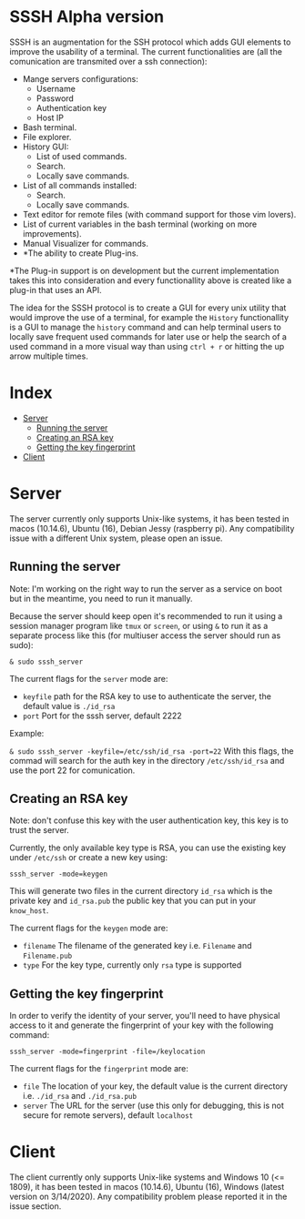 # SSSH Alpha version

SSSH is an augmentation for the SSH protocol which adds GUI elements to improve the usability of a terminal. The current functionalities are (all the comunication are transmited over a ssh connection):

* Mange servers configurations:
  * Username
  * Password
  * Authentication key
  * Host IP
* Bash terminal.
* File explorer.
* History GUI:
  * List of used commands.
  * Search.
  * Locally save commands.
* List of all commands installed:
  * Search.
  * Locally save commands.
* Text editor for remote files (with command support for those vim lovers).
* List of current variables in the bash terminal (working on more improvements).
* Manual Visualizer for commands.
* *The ability to create Plug-ins.

*The Plug-in support is on development but the current implementation takes this into consideration and every functionallity above is created like a plug-in that uses an API.

The idea for the SSSH protocol is to create a GUI for every unix utility that would improve the use of a terminal, for example the `History` functionallity is a GUI to manage the `history` command and can help terminal users to locally save frequent used commands for later use or help the search of a used command in a more visual way than using `ctrl + r` or hitting the up arrow multiple times.

# Index
* [Server](#server)
  * [Running the server](#running-the-server)
  * [Creating an RSA key](#creating-an-rsa-key)
  * [Getting the key fingerprint](#getting-the-key-fingerprint)
* [Client](#client)

# Server

The server currently only supports Unix-like systems, it has been tested in macos (10.14.6), Ubuntu (16), Debian Jessy (raspberry pi). Any compatibility issue with a different Unix system, please open an issue.
## Running the server

Note: I'm working on the right way to run the server as a service on boot but in the meantime, you need to run it manually.

Because the server should keep open it's recommended to run it using a session manager program like `tmux` or `screen`, or using `&` to run it as a separate process like this (for multiuser access the server should run as sudo):

`& sudo sssh_server`

The current flags for the `server` mode are:
  - `keyfile` path for the RSA key to use to authenticate the server, the default value is `./id_rsa`
  - `port` Port for the sssh server, default 2222
  
Example:

`& sudo sssh_server -keyfile=/etc/ssh/id_rsa -port=22` With this flags, the commad will search for the auth key in the directory `/etc/ssh/id_rsa` and use the port 22 for comunication.

## Creating an RSA key

Note: don't confuse this key with the user authentication key, this key is to trust the server.

Currently, the only available key type is RSA, you can use the existing key under `/etc/ssh` or create a new key using:

`sssh_server -mode=keygen` 

This will generate two files in the current directory `id_rsa` which is the private key and `id_rsa.pub` the public key that you can put in your `know_host`.

The current flags for the `keygen` mode are:

- `filename` The filename of the generated key i.e. `Filename` and `Filename.pub`
- `type` For the key type, currently only `rsa` type is supported


## Getting the key fingerprint

In order to verify the identity of your server, you'll need to have physical access to it and generate the fingerprint of your key with the following command:

`sssh_server -mode=fingerprint -file=/keylocation`

The current flags for the `fingerprint` mode are:

- `file` The location of your key, the default value is the current directory i.e. `./id_rsa` and `./id_rsa.pub`
- `server` The URL for the server (use this only for debugging, this is not secure for remote servers), default `localhost`


# Client

The client currently only supports Unix-like systems and Windows 10 (<= 1809), it has been tested in macos (10.14.6), Ubuntu (16), Windows (latest version on 3/14/2020). Any compatibility problem please reported it in the issue section.

